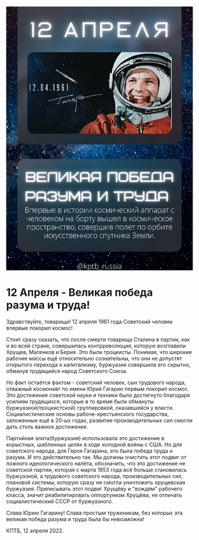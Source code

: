 ![12 Апреля - Великая победа разума и труда!](img/posts/12-04-2022.png)

# 12 Апреля - Великая победа разума и труда!

Здравствуйте, товарищи! 12 апреля 1961 года Советский человек впервые покорил
космос!

Стоит сразу сказать, что после смерти товарища Сталина в партии, как и во всей
стране, совершилась контрреволюция, которую возглавили Хрущев, Маленков и
Берия. Это были троцкисты. Понимая, что широкие рабочие массы ещё относительно
сознательны, что они не допустят открытого перехода к капитализму, буржуазия
совершила его скрытно, обманув трудящийся народ Советского Союза.

Но факт остаётся фактом - советский человек, сын трудового народа, отважный
космонавт по имени Юрий Гагарин первым покорил космос. Это достижение советской
науки и техники было достигнуто благодаря усилиям трудящихся, которые в то время
были обмануты буржуазной(троцкистской) группировкой, оказавшейся у
власти. Социалистические основы рабоче-крестьянского государства, заложенные ещё
в 20-ых годах, развитие производительных сил смогли дать столь важное
достижение.

Партийная элита(буржуазия) использовала это достижение в корыстных, шаблонных
целях в ходе холодной войны с США. Но для советского народа, для Героя Гагарина,
это была победа труда и разума. И это действительно так. Мы должны очистить этот
подвиг от ложного идеологического налёта, обозначить, что это достижение не
советской партии, которая с марта 1953 года всё больше становилась буржуазной, а
трудового советского народа, производительных сил, плановой системы, которую
сразу не смогла уничтожить хрущевская буржуазия. Приписывать этот подвиг Хрущёву
и "вождям" рабочего класса, значит реабилитировать оппортунизм Хрущёва, не
отличать социалистический СССР от буржуазного.

Слава Юрию Гагарину! Слава простым труженикам, без которых эта великая победа
разума и труда была бы невозможна!

КПТБ, 12 апреля 2022.
